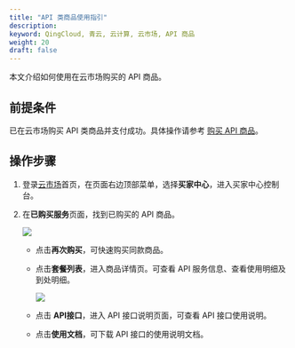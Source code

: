 ```yaml
---
title: "API 类商品使用指引"
description: 
keyword: QingCloud, 青云, 云计算, 云市场, API 商品
weight: 20
draft: false
---
```


本文介绍如何使用在云市场购买的 API 商品。

## 前提条件

已在云市场购买 API 类商品并支付成功。具体操作请参考 [购买 API 商品](../../20_purchase_app/40_purchase_api/)。

## 操作步骤

1. 登录[云市场](https://marketplace.qingcloud.com/)首页，在页面右边顶部菜单，选择**买家中心**，进入买家中心控制台。

2. 在**已购买服务**页面，找到已购买的 API 商品。

   <img src="../../../_images/um_buyers_have_api.png" />

   - 点击**再次购买**，可快速购买同款商品。

   - 点击**套餐列表**，进入商品详情页。可查看 API 服务信息、查看使用明细及到处明细。

     <img src="../../../_images/um_buyers_api_details.png" />

   - 点击 **API接口**，进入 API 接口说明页面，可查看 API 接口使用说明。

   - 点击**使用文档**，可下载 API 接口的使用说明文档。
